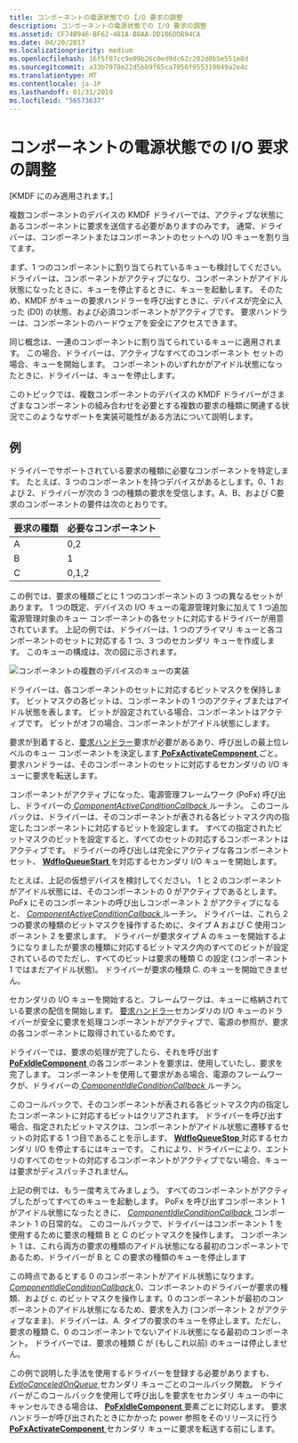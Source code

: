 ```yaml
---
title: コンポーネントの電源状態での I/O 要求の調整
description: コンポーネントの電源状態での I/O 要求の調整
ms.assetid: CF74B946-BF62-481A-B8AA-DD106DDB94CA
ms.date: 04/20/2017
ms.localizationpriority: medium
ms.openlocfilehash: 16f5f07cc9e09b26c0ed9dc62c202d0b5e551e8d
ms.sourcegitcommit: a33b7978e22d5bb9f65ca7056f955319049a2e4c
ms.translationtype: MT
ms.contentlocale: ja-JP
ms.lasthandoff: 01/31/2019
ms.locfileid: "56573637"
---
```

# <a name="coordinating-io-requests-with-component-power-state"></a>コンポーネントの電源状態での I/O 要求の調整


\[KMDF にのみ適用されます。\]

複数コンポーネントのデバイスの KMDF ドライバーでは、アクティブな状態にあるコンポーネントに要求を送信する必要がありますのみです。 通常、ドライバーは、コンポーネントまたはコンポーネントのセットへの I/O キューを割り当てます。

まず、1 つのコンポーネントに割り当てられているキューも検討してください。 ドライバーは、コンポーネントがアクティブになり、コンポーネントがアイドル状態になったときに、キューを停止するときに、キューを起動します。 そのため、KMDF がキューの要求ハンドラーを呼び出すときに、デバイスが完全に入った (D0) の状態、および必須コンポーネントがアクティブです。 要求ハンドラーは、コンポーネントのハードウェアを安全にアクセスできます。

同じ概念は、一連のコンポーネントに割り当てられているキューに適用されます。 この場合、ドライバーは、アクティブなすべてのコンポーネント セットの場合、キューを開始します。 コンポーネントのいずれかがアイドル状態になったときに、ドライバーは、キューを停止します。

このトピックでは、複数コンポーネントのデバイスの KMDF ドライバーがさまざまなコンポーネントの組み合わせを必要とする複数の要求の種類に関連する状況でこのようなサポートを実装可能性がある方法について説明します。

## <a name="example"></a>例


ドライバーでサポートされている要求の種類に必要なコンポーネントを特定します。 たとえば、3 つのコンポーネントを持つデバイスがあるとします。0、1 および 2、ドライバーが次の 3 つの種類の要求を受信します。A、B、および C要求のコンポーネントの要件は次のとおりです。

| 要求の種類 | 必要なコンポーネント |
|--------------|-------------------|
| A            | 0,2               |
| B            | 1                 |
| C            | 0,1,2             |

 

この例では、要求の種類ごとに 1 つのコンポーネントの 3 つの異なるセットがあります。
1 つの既定、デバイスの I/O キューの電源管理対象に加えて 1 つ追加電源管理対象のキュー コンポーネントの各セットに対応するドライバーが用意されています。 上記の例では、ドライバーは、1 つのプライマリ キューと各コンポーネントのセットに対応する 1 つ、3 つのセカンダリ キューを作成します。 このキューの構成は、次の図に示されます。

![コンポーネントの複数のデバイスのキューの実装](images/multicompqueues.png)

ドライバーは、各コンポーネントのセットに対応するビットマスクを保持します。 ビットマスクの各ビットは、コンポーネントの 1 つのアクティブまたはアイドル状態を表します。 ビットが設定されている場合、コンポーネントはアクティブです。 ビットがオフの場合、コンポーネントがアイドル状態にします。

要求が到着すると、[要求ハンドラー](request-handlers.md)要求が必要があるあり、呼び出しの最上位レベルのキュー コンポーネントを決定します[ **PoFxActivateComponent** ](https://msdn.microsoft.com/library/windows/hardware/hh406650)ごと。 要求ハンドラーは、そのコンポーネントのセットに対応するセカンダリの I/O キューに要求を転送します。

コンポーネントがアクティブになった、電源管理フレームワーク (PoFx) 呼び出し、ドライバーの[ *ComponentActiveConditionCallback* ](https://msdn.microsoft.com/library/windows/hardware/hh406416)ルーチン。 このコールバックは、ドライバーは、そのコンポーネントが表される各ビットマスク内の指定したコンポーネントに対応するビットを設定します。 すべての指定されたビットマスクのビットを設定すると、すべてのセットの対応するコンポーネントはアクティブです。 ドライバーの呼び出しは完全にアクティブな各コンポーネント セット、 [ **WdfIoQueueStart** ](https://msdn.microsoft.com/library/windows/hardware/ff548478)を対応するセカンダリ I/O キューを開始します。

たとえば、上記の仮想デバイスを検討してください。 1 と 2 のコンポーネントがアイドル状態には、そのコンポーネントの 0 がアクティブであるとします。 PoFx にそのコンポーネントの呼び出しコンポーネント 2 がアクティブになると、 [ *ComponentActiveConditionCallback* ](https://msdn.microsoft.com/library/windows/hardware/hh406416)ルーチン。 ドライバーは、これら 2 つの要求の種類のビットマスクを操作するために、タイプ A および C 使用コンポーネント 2 を要求します。 ドライバーが要求タイプ A のキューを開始するようになりましたが要求の種類に対応するビットマスク内のすべてのビットが設定されているのでただし、すべてのビットは要求の種類 C の設定 (コンポーネント 1 ではまだアイドル状態)。 ドライバーが要求の種類 C. のキューを開始できません。

セカンダリの I/O キューを開始すると、フレームワークは、キューに格納されている要求の配信を開始します。 [要求ハンドラー](request-handlers.md)セカンダリの I/O キューのドライバーが安全に要求を処理コンポーネントがアクティブで、電源の参照が、要求の各コンポーネントに取得されているためです。

ドライバーでは、要求の処理が完了したら、それを呼び出す[ **PoFxIdleComponent** ](https://msdn.microsoft.com/library/windows/hardware/hh406717)の各コンポーネントを要求は、使用していたし、要求を完了します。 コンポーネントを使用して要求がある場合、電源のフレームワークが、ドライバーの[ *ComponentIdleConditionCallback* ](https://msdn.microsoft.com/library/windows/hardware/hh406420)ルーチン。

このコールバックで、そのコンポーネントが表される各ビットマスク内の指定したコンポーネントに対応するビットはクリアされます。 ドライバーを呼び出す場合、指定されたビットマスクは、コンポーネントがアイドル状態に遷移するセットの対応する 1 つ目であることを示します、 [ **WdfIoQueueStop** ](https://msdn.microsoft.com/library/windows/hardware/ff548482)対応するセカンダリ I/O を停止するにはキューです。 これにより、ドライバーにより、エントリのすべてのセットの対応するコンポーネントがアクティブでない場合、キューは要求がディスパッチされません。

上記の例では、もう一度考えてみましょう。 すべてのコンポーネントがアクティブしたがってすべてのキューを起動します。 PoFx を呼び出すコンポーネント 1 がアイドル状態になったときに、 [ *ComponentIdleConditionCallback* ](https://msdn.microsoft.com/library/windows/hardware/hh406420)コンポーネント 1 の日常的な。 このコールバックで、ドライバーはコンポーネント 1 を使用するために要求の種類 B と C のビットマスクを操作します。 コンポーネント 1 は、これら両方の要求の種類のアイドル状態になる最初のコンポーネントであるため、ドライバーが B と C の要求の種類のキューを停止します

この時点であるとする 0 のコンポーネントがアイドル状態になります。 [ *ComponentIdleConditionCallback* ](https://msdn.microsoft.com/library/windows/hardware/hh406420) 0、コンポーネントのドライバーが要求の種類、および c. のビットマスクを操作します。0 のコンポーネントが最初のコンポーネントのアイドル状態になるため、要求を入力 (コンポーネント 2 がアクティブなまま)、ドライバーは、A. タイプの要求のキューを停止します。ただし、要求の種類 C、0 のコンポーネントでないアイドル状態になる最初のコンポーネント。 ドライバーでは、要求の種類 C が (もしこれ以前) のキューは停止しません。

この例で説明した手法を使用するドライバーを登録する必要がありますも、 [ *EvtIoCanceledOnQueue* ](https://msdn.microsoft.com/library/windows/hardware/ff541756)セカンダリ キューごとのコールバック関数。 ドライバーがこのコールバックを使用して呼び出しを要求をセカンダリ キューの中にキャンセルできる場合は、 [ **PoFxIdleComponent** ](https://msdn.microsoft.com/library/windows/hardware/hh406717)要素ごとに対応します。 要求ハンドラーが呼び出されたときにかかった power 参照をそのリリースに行う[ **PoFxActivateComponent** ](https://msdn.microsoft.com/library/windows/hardware/hh406650)セカンダリ キューに要求を転送する前にします。

 

 






